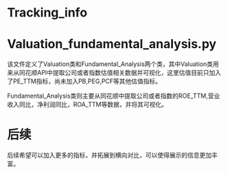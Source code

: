 # Tracking_info

# Valuation_fundamental_analysis.py

该文件定义了Valuation类和Fundamental_Analysis两个类，其中Valuation类用来从同花顺API中提取公司或者指数估值相关数据并可视化，这里估值目前只加入了PE_TTM指标，尚未加入PB,PEG,PCF等其他估值指标。

Fundamental_Analysis类则主要从同花顺中提取公司或者指数的ROE_TTM,营业收入同比，净利润同比，ROA_TTM等数据，并将其可视化。

# 后续
后续希望可以加入更多的指标，并拓展到横向对比，可以使得展示的信息更加丰富。
